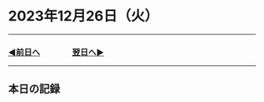 # 2023年12月26日（火）

---

### [◀️前日へ](https://github.com/yuasys/chatty-journal/blob/main/2023/12/2023-12-25.md)&emsp;&emsp;&emsp;&emsp;[翌日へ▶️](https://github.com/yuasys/chatty-journal/blob/main/2023/12/)

---

## 本日の記録
